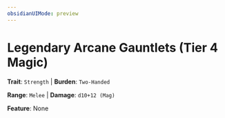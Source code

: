 ```yaml
---
obsidianUIMode: preview
---
```

# Legendary Arcane Gauntlets (Tier 4 Magic)

**Trait**: `Strength` | **Burden**: `Two-Handed`

**Range**: `Melee` | **Damage**: `d10+12 (Mag)`

**Feature**: None